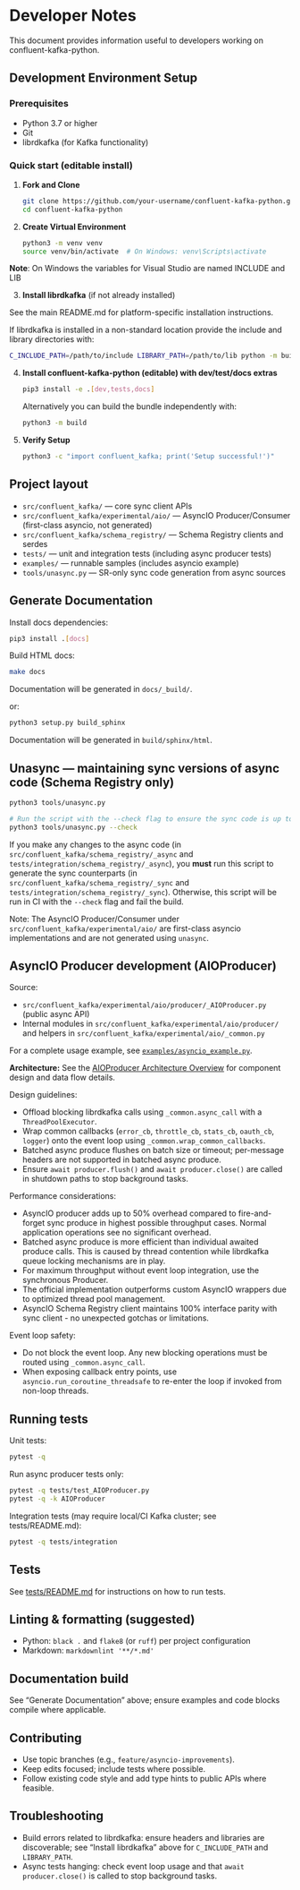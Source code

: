 # Developer Notes

This document provides information useful to developers working on confluent-kafka-python.

## Development Environment Setup

### Prerequisites

- Python 3.7 or higher
- Git
- librdkafka (for Kafka functionality)

### Quick start (editable install)

<!-- markdownlint-disable MD029 -->

1. **Fork and Clone**

   ```bash
   git clone https://github.com/your-username/confluent-kafka-python.git
   cd confluent-kafka-python
   ```

2. **Create Virtual Environment**
   ```bash
   python3 -m venv venv
   source venv/bin/activate  # On Windows: venv\Scripts\activate
   ```

**Note**: On Windows the variables for Visual Studio are named INCLUDE and LIB

3. **Install librdkafka** (if not already installed)

See the main README.md for platform-specific installation instructions.

If librdkafka is installed in a non-standard location provide the include and library directories with:

```bash
C_INCLUDE_PATH=/path/to/include LIBRARY_PATH=/path/to/lib python -m build
```

4. **Install confluent-kafka-python (editable) with dev/test/docs extras**

   ```bash
   pip3 install -e .[dev,tests,docs]
   ```

   Alternatively you can build the bundle independently with:

   ```bash
   python3 -m build
   ```

5. **Verify Setup**

   ```bash
   python3 -c "import confluent_kafka; print('Setup successful!')"
   ```

<!-- markdownlint-enable MD029 -->

## Project layout

- `src/confluent_kafka/` — core sync client APIs
- `src/confluent_kafka/experimental/aio/` — AsyncIO Producer/Consumer (first-class asyncio, not generated)
- `src/confluent_kafka/schema_registry/` — Schema Registry clients and serdes
- `tests/` — unit and integration tests (including async producer tests)
- `examples/` — runnable samples (includes asyncio example)
- `tools/unasync.py` — SR-only sync code generation from async sources

## Generate Documentation

Install docs dependencies:

```bash
pip3 install .[docs]
```

Build HTML docs:

```bash
make docs
```

Documentation will be generated in `docs/_build/`.

or:

```bash
python3 setup.py build_sphinx
```

Documentation will be generated in  `build/sphinx/html`.

## Unasync — maintaining sync versions of async code (Schema Registry only)

```bash
python3 tools/unasync.py

# Run the script with the --check flag to ensure the sync code is up to date
python3 tools/unasync.py --check
```

If you make any changes to the async code (in `src/confluent_kafka/schema_registry/_async` and `tests/integration/schema_registry/_async`), you **must** run this script to generate the sync counterparts (in `src/confluent_kafka/schema_registry/_sync` and `tests/integration/schema_registry/_sync`). Otherwise, this script will be run in CI with the `--check` flag and fail the build.

Note: The AsyncIO Producer/Consumer under `src/confluent_kafka/experimental/aio/` are first-class asyncio implementations and are not generated using `unasync`.

## AsyncIO Producer development (AIOProducer)

Source:

- `src/confluent_kafka/experimental/aio/producer/_AIOProducer.py` (public async API)
- Internal modules in `src/confluent_kafka/experimental/aio/producer/` and helpers in `src/confluent_kafka/experimental/aio/_common.py`

For a complete usage example, see [`examples/asyncio_example.py`](examples/asyncio_example.py).

**Architecture:** See the [AIOProducer Architecture Overview](aio_producer_simple_diagram.md) for component design and data flow details.

Design guidelines:

- Offload blocking librdkafka calls using `_common.async_call` with a `ThreadPoolExecutor`.
- Wrap common callbacks (`error_cb`, `throttle_cb`, `stats_cb`, `oauth_cb`, `logger`) onto the event loop using `_common.wrap_common_callbacks`.
- Batched async produce flushes on batch size or timeout; per-message headers are not supported in batched async produce.
- Ensure `await producer.flush()` and `await producer.close()` are called in shutdown paths to stop background tasks.

Performance considerations:

- AsyncIO producer adds up to 50% overhead compared to fire-and-forget sync produce
  in highest possible throughput cases. Normal application operations see no significant overhead.
- Batched async produce is more efficient than individual awaited produce calls.
  This is caused by thread contention while librdkafka queue locking mechanisms
  are in play.
- For maximum throughput without event loop integration, use the synchronous Producer.
- The official implementation outperforms custom AsyncIO wrappers due to optimized thread pool management.
- AsyncIO Schema Registry client maintains 100% interface parity with sync client - no unexpected gotchas or limitations.

Event loop safety:

- Do not block the event loop. Any new blocking operations must be routed using `_common.async_call`.
- When exposing callback entry points, use `asyncio.run_coroutine_threadsafe` to re-enter the loop if invoked from non-loop threads.

## Running tests

Unit tests:

```bash
pytest -q
```

Run async producer tests only:

```bash
pytest -q tests/test_AIOProducer.py
pytest -q -k AIOProducer
```

Integration tests (may require local/CI Kafka cluster; see tests/README.md):

```bash
pytest -q tests/integration
```

## Tests

See [tests/README.md](tests/README.md) for instructions on how to run tests.

## Linting & formatting (suggested)

- Python: `black .` and `flake8` (or `ruff`) per project configuration
- Markdown: `markdownlint '**/*.md'`

## Documentation build

See “Generate Documentation” above; ensure examples and code blocks compile where applicable.

## Contributing

- Use topic branches (e.g., `feature/asyncio-improvements`).
- Keep edits focused; include tests where possible.
- Follow existing code style and add type hints to public APIs where feasible.

## Troubleshooting

- Build errors related to librdkafka: ensure headers and libraries are discoverable; see “Install librdkafka” above for `C_INCLUDE_PATH` and `LIBRARY_PATH`.
- Async tests hanging: check event loop usage and that `await producer.close()` is called to stop background tasks.
